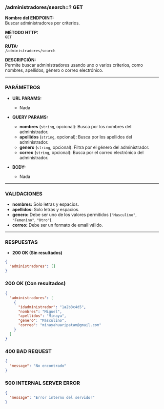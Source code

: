 ### /administradores/search=? GET

**Nombre del ENDPOINT:**  
Buscar administradores por criterios.

**MÉTODO HTTP:**  
`GET`

**RUTA:**  
`/administradores/search`

**DESCRIPCIÓN:**  
Permite buscar administradores usando uno o varios criterios, como nombres, apellidos, género o correo electrónico.

---

### PARÁMETROS

- **URL PARAMS:**  
  - Nada  

- **QUERY PARAMS:**  
  - **nombres** (`string`, opcional): Busca por los nombres del administrador.  
  - **apellidos** (`string`, opcional): Busca por los apellidos del administrador.  
  - **genero** (`string`, opcional): Filtra por el género del administrador.  
  - **correo** (`string`, opcional): Busca por el correo electrónico del administrador.  

- **BODY:**  
  - Nada  

---

### VALIDACIONES

- **nombres:** Solo letras y espacios.  
- **apellidos:** Solo letras y espacios.  
- **genero:** Debe ser uno de los valores permitidos (`"Masculino"`, `"Femenino"`, `"Otro"`).  
- **correo:** Debe ser un formato de email válido.  

---

### RESPUESTAS

- **200 OK (Sin resultados)**
```json
{
  "administradores": []
}
```

### 200 OK (Con resultados)
```json
{
  "administradores": [
    {
      "idadministrador": "1a2b3c4d5",
      "nombres": "Miguel",
      "apellidos": "Minaya",
      "genero": "Masculino",
      "correo": "minayahuaripatam@gmail.com"
    }
  ]
}
```

### 400 BAD REQUEST
```json
{
  "message": "No encontrado"
}
```


### 500 INTERNAL SERVER ERROR
```json
{
  "message": "Error interno del servidor"
}
```
